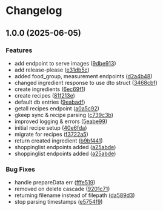 # Changelog

## 1.0.0 (2025-06-05)


### Features

* add endpoint to serve images ([9dbe913](https://github.com/chickiexd/zenful_shopping/commit/9dbe9133214bd0a45fc1d9b73c6f51e2c683aa95))
* add release-please ([e31db5c](https://github.com/chickiexd/zenful_shopping/commit/e31db5c95cf6d2a801c1a7dba545a262468045d8))
* added food_group, measurement endpoints ([d2a4b48](https://github.com/chickiexd/zenful_shopping/commit/d2a4b484871010a28971c3982feafee8b12debb3))
* changed ingredient response to use dto struct ([3468cbf](https://github.com/chickiexd/zenful_shopping/commit/3468cbf0033e890e123d89620453edccc0ac152b))
* create ingredients ([6ec69f1](https://github.com/chickiexd/zenful_shopping/commit/6ec69f12d844b02f9a00d456b2a072f160c05b52))
* create recipes ([81f213e](https://github.com/chickiexd/zenful_shopping/commit/81f213ed8fb5b738280b2e3534f90e35a1e7408c))
* default db entries ([9eabadf](https://github.com/chickiexd/zenful_shopping/commit/9eabadff474d859021c4d5ee2ada6aa41b97ff62))
* getall recipes endpoint ([a0a5c92](https://github.com/chickiexd/zenful_shopping/commit/a0a5c92b26fb496f892286ef02a604d9f85e0af5))
* gkeep sync & recipe parsing ([c739c3b](https://github.com/chickiexd/zenful_shopping/commit/c739c3b48a2e870f81b5fb462f1f7d774a614323))
* improved logging & errors ([5eabe99](https://github.com/chickiexd/zenful_shopping/commit/5eabe9913b0d38cb16fc567fb8402a0633d1d891))
* initial recipe setup ([40e6fda](https://github.com/chickiexd/zenful_shopping/commit/40e6fda41e7c2ebf372bf607003e38afa43d31bd))
* migrate for recipes ([f3722a5](https://github.com/chickiexd/zenful_shopping/commit/f3722a5706b41ae87b3e9e7c185972b2f104e81b))
* return created ingredient ([b9bf441](https://github.com/chickiexd/zenful_shopping/commit/b9bf44122ae62c1c2f9fee818ebf5238eaa6b781))
* shoppinglist endpoints added ([a25abde](https://github.com/chickiexd/zenful_shopping/commit/a25abde707c747ee0b82ee3414a1a8b880aab7a4))
* shoppinglist endpoints added ([a25abde](https://github.com/chickiexd/zenful_shopping/commit/a25abde707c747ee0b82ee3414a1a8b880aab7a4))


### Bug Fixes

* handle prepareData err ([fffe519](https://github.com/chickiexd/zenful_shopping/commit/fffe5194fd367014d74ff5e4d50534ec878f427b))
* removed on delete cascade ([9201c71](https://github.com/chickiexd/zenful_shopping/commit/9201c718ce483eb5d0244277677072bc24f4bca0))
* returning filename instead of filepath ([da589d3](https://github.com/chickiexd/zenful_shopping/commit/da589d3242f075bccae15efbe430a874bc68448c))
* stop parsing timestamps ([e5754f9](https://github.com/chickiexd/zenful_shopping/commit/e5754f96fd185ee6541e72e80e76e0fff702d675))
